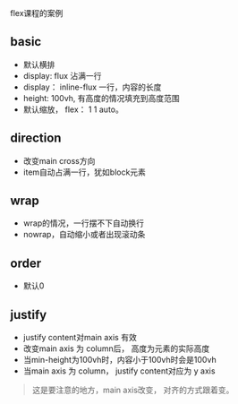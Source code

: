 flex课程的案例

## basic
- 默认横排
- display: flux 沾满一行
- display： inline-flux 一行，内容的长度
- height: 100vh, 有高度的情况填充到高度范围
- 默认缩放， flex： 1 1 auto。

## direction
- 改变main cross方向
- item自动占满一行，犹如block元素

## wrap
- wrap的情况，一行摆不下自动换行
- nowrap，自动缩小或者出现滚动条

## order
- 默认0

## justify
- justify content对main axis 有效
- 改变main axis 为 column后， 高度为元素的实际高度
- 当min-height为100vh时，内容小于100vh时会是100vh
- 当main axis 为 column， justify content对应为 y axis

>这是要注意的地方，main axis改变， 对齐的方式跟着变。
